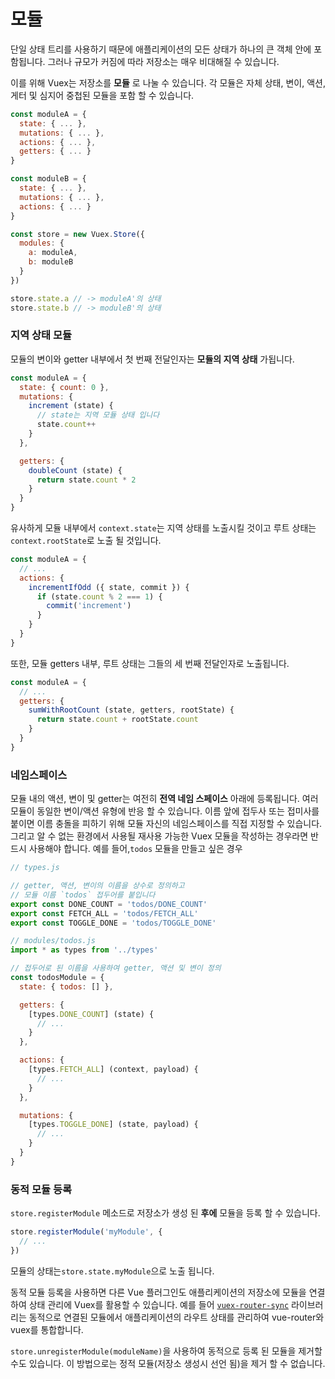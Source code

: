 # 모듈

단일 상태 트리를 사용하기 때문에 애플리케이션의 모든 상태가 하나의 큰 객체 안에 포함됩니다. 그러나 규모가 커짐에 따라 저장소는 매우 비대해질 수 있습니다.

이를 위해 Vuex는 저장소를 **모듈** 로 나눌 수 있습니다. 각 모듈은 자체 상태, 변이, 액션, 게터 및 심지어 중첩된 모듈을 포함 할 수 있습니다.

``` js
const moduleA = {
  state: { ... },
  mutations: { ... },
  actions: { ... },
  getters: { ... }
}

const moduleB = {
  state: { ... },
  mutations: { ... },
  actions: { ... }
}

const store = new Vuex.Store({
  modules: {
    a: moduleA,
    b: moduleB
  }
})

store.state.a // -> moduleA'의 상태
store.state.b // -> moduleB'의 상태
```

### 지역 상태 모듈

모듈의 변이와 getter 내부에서 첫 번째 전달인자는 **모듈의 지역 상태** 가됩니다.

``` js
const moduleA = {
  state: { count: 0 },
  mutations: {
    increment (state) {
      // state는 지역 모듈 상태 입니다
      state.count++
    }
  },

  getters: {
    doubleCount (state) {
      return state.count * 2
    }
  }
}
```

유사하게 모듈 내부에서 `context.state`는 지역 상태를 노출시킬 것이고 루트 상태는 `context.rootState`로 노출 될 것입니다.

``` js
const moduleA = {
  // ...
  actions: {
    incrementIfOdd ({ state, commit }) {
      if (state.count % 2 === 1) {
        commit('increment')
      }
    }
  }
}
```

또한, 모듈 getters 내부, 루트 상태는 그들의 세 번째 전달인자로 노출됩니다.

``` js
const moduleA = {
  // ...
  getters: {
    sumWithRootCount (state, getters, rootState) {
      return state.count + rootState.count
    }
  }
}
```

### 네임스페이스

모듈 내의 액션, 변이 및 getter는 여전히 **전역 네임 스페이스** 아래에 등록됩니다. 여러 모듈이 동일한 변이/액션 유형에 반응 할 수 있습니다. 이름 앞에 접두사 또는 접미사를 붙이면 이름 충돌을 피하기 위해 모듈 자신의 네임스페이스를 직접 지정할 수 있습니다. 그리고 알 수 없는 환경에서 사용될 재사용 가능한 Vuex 모듈을 작성하는 경우라면 반드시 사용해야 합니다. 예를 들어,`todos` 모듈을 만들고 싶은 경우

``` js
// types.js

// getter, 액션, 변이의 이름을 상수로 정의하고
// 모듈 이름 `todos` 접두어를 붙입니다
export const DONE_COUNT = 'todos/DONE_COUNT'
export const FETCH_ALL = 'todos/FETCH_ALL'
export const TOGGLE_DONE = 'todos/TOGGLE_DONE'
```

``` js
// modules/todos.js
import * as types from '../types'

// 접두어로 된 이름을 사용하여 getter, 액션 및 변이 정의
const todosModule = {
  state: { todos: [] },

  getters: {
    [types.DONE_COUNT] (state) {
      // ...
    }
  },

  actions: {
    [types.FETCH_ALL] (context, payload) {
      // ...
    }
  },

  mutations: {
    [types.TOGGLE_DONE] (state, payload) {
      // ...
    }
  }
}
```

### 동적 모듈 등록

`store.registerModule` 메소드로 저장소가 생성 된 **후에** 모듈을 등록 할 수 있습니다.

``` js
store.registerModule('myModule', {
  // ...
})
```

모듈의 상태는`store.state.myModule`으로 노출 됩니다.

동적 모듈 등록을 사용하면 다른 Vue 플러그인도 애플리케이션의 저장소에 모듈을 연결하여 상태 관리에 Vuex를 활용할 수 있습니다. 예를 들어 [`vuex-router-sync`](https://github.com/vuejs/vuex-router-sync) 라이브러리는 동적으로 연결된 모듈에서 애플리케이션의 라우트 상태를 관리하여 vue-router와 vuex를 통합합니다.

`store.unregisterModule(moduleName)`을 사용하여 동적으로 등록 된 모듈을 제거할 수도 있습니다. 이 방법으로는 정적 모듈(저장소 생성시 선언 됨)을 제거 할 수 없습니다.
